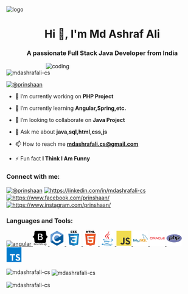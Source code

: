 ![logo]()
<h1 align="center">Hi 👋, I'm Md Ashraf Ali</h1>
<h3 align="center">A passionate Full Stack Java Developer from India</h3>

<img align="right" alt="coding" width="400" src=https://media2.giphy.com/media/qgQUggAC3Pfv687qPC/giphy.gif>

<p align="left"> <img src="https://komarev.com/ghpvc/?username=mdashrafali-cs&label=Profile%20views&color=0e75b6&style=flat" alt="mdashrafali-cs" /> </p>

<p align="left"> <a href="https://twitter.com/@prinshaan" target="blank"><img src="https://img.shields.io/twitter/follow/@prinshaan?logo=twitter&style=for-the-badge" alt="@prinshaan" /></a> </p>

- 🔭 I’m currently working on **PHP Project**

- 🌱 I’m currently learning **Angular,Spring,etc.**

- 👯 I’m looking to collaborate on **Java Project**

- 💬 Ask me about **java,sql,html,css,js**

- 📫 How to reach me **mdashrafali.cs@gmail.com**

- ⚡ Fun fact **I Think I Am Funny**

<h3 align="left">Connect with me:</h3>
<p align="left">
<a href="https://twitter.com/@prinshaan" target="blank"><img align="center" src="https://raw.githubusercontent.com/rahuldkjain/github-profile-readme-generator/master/src/images/icons/Social/twitter.svg" alt="@prinshaan" height="30" width="40" /></a>
<a href="https://linkedin.com/in/https://linkedin.com/in/mdashrafali-cs" target="blank"><img align="center" src="https://raw.githubusercontent.com/rahuldkjain/github-profile-readme-generator/master/src/images/icons/Social/linked-in-alt.svg" alt="https://linkedin.com/in/mdashrafali-cs" height="30" width="40" /></a>
<a href="https://fb.com/https://www.facebook.com/prinshaan/" target="blank"><img align="center" src="https://raw.githubusercontent.com/rahuldkjain/github-profile-readme-generator/master/src/images/icons/Social/facebook.svg" alt="https://www.facebook.com/prinshaan/" height="30" width="40" /></a>
<a href="https://instagram.com/https://www.instagram.com/prinshaan/" target="blank"><img align="center" src="https://raw.githubusercontent.com/rahuldkjain/github-profile-readme-generator/master/src/images/icons/Social/instagram.svg" alt="https://www.instagram.com/prinshaan/" height="30" width="40" /></a>
</p>

<h3 align="left">Languages and Tools:</h3>
<p align="left"> <a href="https://angular.io" target="_blank" rel="noreferrer"> <img src="https://angular.io/assets/images/logos/angular/angular.svg" alt="angular" width="40" height="40"/> </a> <a href="https://getbootstrap.com" target="_blank" rel="noreferrer"> <img src="https://raw.githubusercontent.com/devicons/devicon/master/icons/bootstrap/bootstrap-plain-wordmark.svg" alt="bootstrap" width="40" height="40"/> </a> <a href="https://www.cprogramming.com/" target="_blank" rel="noreferrer"> <img src="https://raw.githubusercontent.com/devicons/devicon/master/icons/c/c-original.svg" alt="c" width="40" height="40"/> </a> <a href="https://www.w3schools.com/css/" target="_blank" rel="noreferrer"> <img src="https://raw.githubusercontent.com/devicons/devicon/master/icons/css3/css3-original-wordmark.svg" alt="css3" width="40" height="40"/> </a> <a href="https://www.w3.org/html/" target="_blank" rel="noreferrer"> <img src="https://raw.githubusercontent.com/devicons/devicon/master/icons/html5/html5-original-wordmark.svg" alt="html5" width="40" height="40"/> </a> <a href="https://www.java.com" target="_blank" rel="noreferrer"> <img src="https://raw.githubusercontent.com/devicons/devicon/master/icons/java/java-original.svg" alt="java" width="40" height="40"/> </a> <a href="https://developer.mozilla.org/en-US/docs/Web/JavaScript" target="_blank" rel="noreferrer"> <img src="https://raw.githubusercontent.com/devicons/devicon/master/icons/javascript/javascript-original.svg" alt="javascript" width="40" height="40"/> </a> <a href="https://www.mysql.com/" target="_blank" rel="noreferrer"> <img src="https://raw.githubusercontent.com/devicons/devicon/master/icons/mysql/mysql-original-wordmark.svg" alt="mysql" width="40" height="40"/> </a> <a href="https://www.oracle.com/" target="_blank" rel="noreferrer"> <img src="https://raw.githubusercontent.com/devicons/devicon/master/icons/oracle/oracle-original.svg" alt="oracle" width="40" height="40"/> </a> <a href="https://www.php.net" target="_blank" rel="noreferrer"> <img src="https://raw.githubusercontent.com/devicons/devicon/master/icons/php/php-original.svg" alt="php" width="40" height="40"/> </a> <a href="https://www.typescriptlang.org/" target="_blank" rel="noreferrer"> <img src="https://raw.githubusercontent.com/devicons/devicon/master/icons/typescript/typescript-original.svg" alt="typescript" width="40" height="40"/> </a> </p>

<p><img align="left" src="https://github-readme-stats.vercel.app/api/top-langs?username=mdashrafali-cs&show_icons=true&locale=en&layout=compact" alt="mdashrafali-cs" /></p>

<p>&nbsp;<img align="center" src="https://github-readme-stats.vercel.app/api?username=mdashrafali-cs&show_icons=true&locale=en" alt="mdashrafali-cs" /></p>

<p><img align="center" src="https://github-readme-streak-stats.herokuapp.com/?user=mdashrafali-cs&" alt="mdashrafali-cs" /></p>
